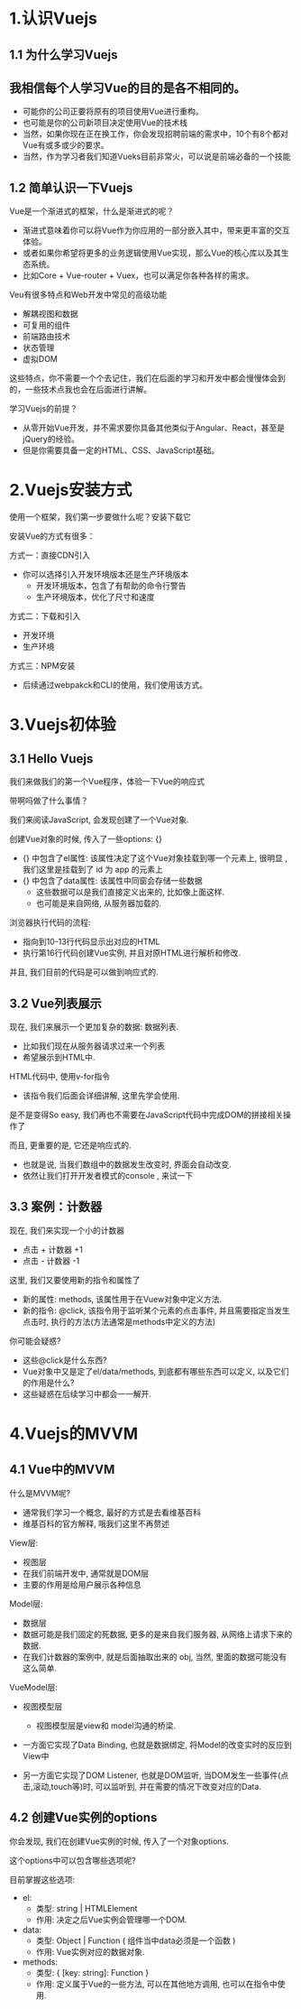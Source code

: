 # 1.认识Vuejs

## 1.1 为什么学习Vuejs

## 我相信每个人学习Vue的目的是各不相同的。

- 可能你的公司正要将原有的项目使用Vue进行重构。
- 也可能是你的公司新项目决定使用Vue的技术栈
- 当然，如果你现在正在换工作，你会发现招聘前端的需求中，10个有8个都对Vue有或多或少的要求。
- 当然，作为学习者我们知道Vueks目前非常火，可以说是前端必备的一个技能

## 1.2 简单认识一下Vuejs

Vue是一个渐进式的框架，什么是渐进式的呢？

- 渐进式意味着你可以将Vue作为你应用的一部分嵌入其中，带来更丰富的交互体验。
- 或者如果你希望将更多的业务逻辑使用Vue实现，那么Vue的核心库以及其生态系统。
- 比如Core + Vue-router + Vuex，也可以满足你各种各样的需求。

Veu有很多特点和Web开发中常见的高级功能

- 解耦视图和数据
- 可复用的组件
- 前端路由技术
- 状态管理
- 虚拟DOM

这些特点，你不需要一个个去记住，我们在后面的学习和开发中都会慢慢体会到的，一些技术点我也会在后面进行讲解。

学习Vuejs的前提？

- 从零开始Vue开发，并不需求要你具备其他类似于Angular、React，甚至是jQuery的经验。
- 但是你需要具备一定的HTML、CSS、JavaScript基础。

# 2.Vuejs安装方式

使用一个框架，我们第一步要做什么呢？安装下载它

安装Vue的方式有很多：

方式一：直接CDN引入

- 你可以选择引入开发环境版本还是生产环境版本
  - 开发环境版本，包含了有帮助的命令行警告
  - 生产环境版本，优化了尺寸和速度

方式二：下载和引入

- 开发环境
- 生产环境

方式三：NPM安装

- 后续通过webpakck和CLI的使用，我们使用该方式。

# 3.Vuejs初体验

## 3.1 Hello Vuejs

我们来做我们的第一个Vue程序，体验一下Vue的响应式

带啊吗做了什么事情？

我们来阅读JavaScript, 会发现创建了一个Vue对象.

创建Vue对象的时候, 传入了一些options: {}

- {} 中包含了el属性: 该属性决定了这个Vue对象挂载到哪一个元素上, 很明显 , 我们这里是挂载到了 id 为 app 的元素上
- {} 中包含了data属性: 该属性中同窗会存储一些数据
  - 这些数据可以是我们直接定义出来的, 比如像上面这样.
  - 也可能是来自网络, 从服务器加载的.

浏览器执行代码的流程:

- 指向到10-13行代码显示出对应的HTML
- 执行第16行代码创建Vue实例, 并且对原HTML进行解析和修改.

并且, 我们目前的代码是可以做到响应式的.

## 3.2 Vue列表展示

现在, 我们来展示一个更加复杂的数据: 数据列表.

- 比如我们现在从服务器请求过来一个列表
- 希望展示到HTML中.

HTML代码中, 使用v-for指令

- 该指令我们后面会详细讲解, 这里先学会使用.

是不是变得So easy, 我们再也不需要在JavaScript代码中完成DOM的拼接相关操作了

而且, 更重要的是, 它还是响应式的.

- 也就是说, 当我们数组中的数据发生改变时, 界面会自动改变.
- 依然让我们打开开发者模式的console , 来试一下

## 3.3 案例：计数器

现在, 我们来实现一个小的计数器

- 点击 + 计数器 +1
- 点击 -  计数器  -1

这里, 我们又要使用新的指令和属性了

- 新的属性: methods, 该属性用于在Vuew对象中定义方法.
- 新的指令: @click, 该指令用于监听某个元素的点击事件, 并且需要指定当发生点击时, 执行的方法(方法通常是methods中定义的方法)

你可能会疑惑?

- 这些@click是什么东西?
- Vue对象中又是定了el/data/methods, 到底都有哪些东西可以定义, 以及它们的作用是什么?
- 这些疑惑在后续学习中都会一一解开.

# 4.Vuejs的MVVM

## 4.1 Vue中的MVVM

什么是MVVM呢?

- 通常我们学习一个概念, 最好的方式是去看维基百科
- 维基百科的官方解释, 哦我们这里不再赘述

View层:

- 视图层
- 在我们前端开发中, 通常就是DOM层
- 主要的作用是给用户展示各种信息

Model层:

- 数据层
- 数据可能是我们固定的死数据, 更多的是来自我们服务器, 从网络上请求下来的数据.
- 在我们计数器的案例中, 就是后面抽取出来的 obj, 当然, 里面的数据可能没有这么简单. 

VueModel层:

- 视图模型层
  - 视图模型层是view和 model沟通的桥梁.

- 一方面它实现了Data Binding, 也就是数据绑定, 将Model的改变实时的反应到View中
- 另一方面它实现了DOM Listener, 也就是DOM监听, 当DOM发生一些事件(点击,滚动,touch等)时, 可以监听到, 并在需要的情况下改变对应的Data.

## 4.2 创建Vue实例的options

你会发现, 我们在创建Vue实例的时候, 传入了一个对象options.

这个options中可以包含哪些选项呢?

目前掌握这些选项:

- el:
  - 类型: string | HTMLElement
  - 作用: 决定之后Vue实例会管理哪一个DOM.
- data:
  - 类型: Object | Function ( 组件当中data必须是一个函数 )
  - 作用: Vue实例对应的数据对象.
- methods:
  - 类型: { [key: string]: Function }
  - 作用: 定义属于Vue的一些方法, 可以在其他地方调用, 也可以在指令中使用.
